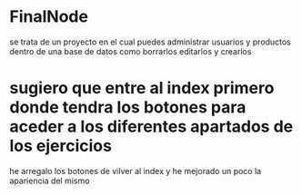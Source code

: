 # FinalNode
se trata de un proyecto en el cual puedes administrar usuarios y productos dentro de una base de datos como borrarlos editarlos y crearlos 
# sugiero que entre al index primero donde tendra los botones para aceder a los diferentes apartados de los ejercicios
he arregalo los botones de vilver al index y he mejorado un poco la apariencia del mismo
